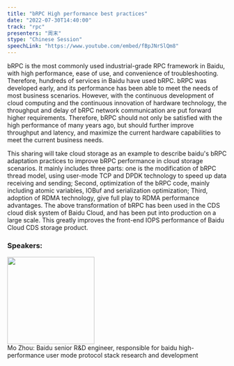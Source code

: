 ```yaml
---
title: "bRPC High performance best practices"
date: "2022-07-30T14:40:00"
track: "rpc"
presenters: "周末"
stype: "Chinese Session"
speechLink: "https://www.youtube.com/embed/fBpJNrSlQm8"
---
```


bRPC is the most commonly used industrial-grade RPC framework in Baidu, with high performance, ease of use, and convenience of troubleshooting. Therefore, hundreds of services in Baidu have used bRPC. bRPC was developed early, and its performance has been able to meet the needs of most business scenarios. However, with the continuous development of cloud computing and the continuous innovation of hardware technology, the throughput and delay of bRPC network communication are put forward higher requirements. Therefore, bRPC should not only be satisfied with the high performance of many years ago, but should further improve throughput and latency, and maximize the current hardware capabilities to meet the current business needs.

This sharing will take cloud storage as an example to describe baidu's bRPC adaptation practices to improve bRPC performance in cloud storage scenarios. It mainly includes three parts: one is the modification of bRPC thread model, using user-mode TCP and DPDK technology to speed up data receiving and sending; Second, optimization of the bRPC code, mainly including atomic variables, IOBuf and serialization optimization; Third, adoption of RDMA technology, give full play to RDMA performance advantages. The above transformation of bRPC has been used in the CDS cloud disk system of Baidu Cloud, and has been put into production on a large scale. This greatly improves the front-end IOPS performance of Baidu Cloud CDS storage product.

 ### Speakers: 
 <img src="images/speaker/1184.png" width="200" /><br>Mo Zhou: Baidu senior R&D engineer, responsible for baidu high-performance user mode protocol stack research and development

 

